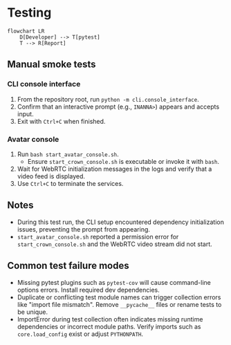 # Testing

```mermaid
flowchart LR
    D[Developer] --> T[pytest]
    T --> R[Report]
```

## Manual smoke tests

### CLI console interface

1. From the repository root, run `python -m cli.console_interface`.
1. Confirm that an interactive prompt (e.g., `INANNA>`) appears and accepts input.
1. Exit with `Ctrl+C` when finished.

### Avatar console

1. Run `bash start_avatar_console.sh`.
   - Ensure `start_crown_console.sh` is executable or invoke it with `bash`.
1. Wait for WebRTC initialization messages in the logs and verify that a video feed is displayed.
1. Use `Ctrl+C` to terminate the services.

## Notes

- During this test run, the CLI setup encountered dependency initialization issues, preventing the prompt from appearing.
- `start_avatar_console.sh` reported a permission error for `start_crown_console.sh` and the WebRTC video stream did not start.

## Common test failure modes

- Missing pytest plugins such as `pytest-cov` will cause command-line options errors. Install required dev dependencies.
- Duplicate or conflicting test module names can trigger collection errors like "import file mismatch". Remove `__pycache__` files or rename tests to be unique.
- ImportError during test collection often indicates missing runtime dependencies or incorrect module paths. Verify imports such as `core.load_config` exist or adjust `PYTHONPATH`.
